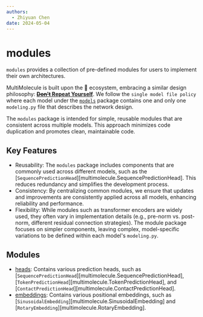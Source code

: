 ```yaml
---
authors:
  - Zhiyuan Chen
date: 2024-05-04
---
```


# modules

`modules` provides a collection of pre-defined modules for users to implement their own architectures.

MultiMolecule is built upon the :hugs: ecosystem, embracing a similar design philosophy: [**~~Don't~~ Repeat Yourself**](https://huggingface.co/blog/transformers-design-philosophy).
We follow the `single model file policy` where each model under the [`models`](../models) package contains one and only one `modeling.py` file that describes the network design.

The `modules` package is intended for simple, reusable modules that are consistent across multiple models. This approach minimizes code duplication and promotes clean, maintainable code.

## Key Features

- Reusability: The `modules` package includes components that are commonly used across different models, such as the [`SequencePredictionHead`][multimolecule.SequencePredictionHead]. This reduces redundancy and simplifies the development process.
- Consistency: By centralizing common modules, we ensure that updates and improvements are consistently applied across all models, enhancing reliability and performance.
- Flexibility: While modules such as transformer encoders are widely used, they often vary in implementation details (e.g., pre-norm vs. post-norm, different residual connection strategies). The module package focuses on simpler components, leaving complex, model-specific variations to be defined within each model's `modeling.py`.

## Modules

- [heads](heads): Contains various prediction heads, such as [`SequencePredictionHead`][multimolecule.SequencePredictionHead], [`TokenPredictionHead`][multimolecule.TokenPredictionHead], and [`ContactPredictionHead`][multimolecule.ContactPredictionHead].
- [embeddings](embeddings): Contains various positional embeddings, such as [`SinusoidalEmbedding`][multimolecule.SinusoidalEmbedding] and [`RotaryEmbedding`][multimolecule.RotaryEmbedding].
